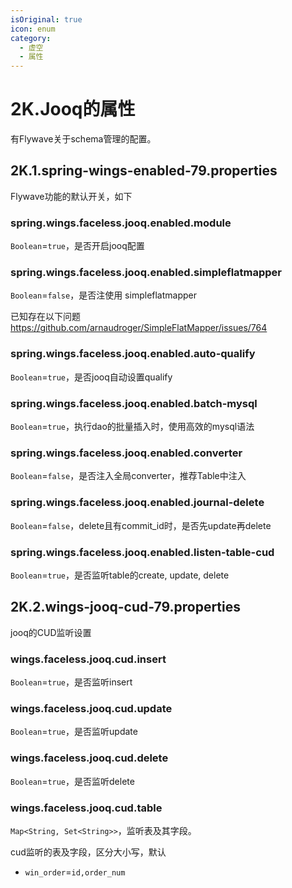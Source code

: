 ```yaml
---
isOriginal: true
icon: enum
category:
  - 虚空
  - 属性
---
```


# 2K.Jooq的属性

有Flywave关于schema管理的配置。

## 2K.1.spring-wings-enabled-79.properties

Flywave功能的默认开关，如下

### spring.wings.faceless.jooq.enabled.module

`Boolean`=`true`，是否开启jooq配置

### spring.wings.faceless.jooq.enabled.simpleflatmapper

`Boolean`=`false`，是否注使用 simpleflatmapper

已知存在以下问题 <https://github.com/arnaudroger/SimpleFlatMapper/issues/764>

### spring.wings.faceless.jooq.enabled.auto-qualify

`Boolean`=`true`，是否jooq自动设置qualify

### spring.wings.faceless.jooq.enabled.batch-mysql

`Boolean`=`true`，执行dao的批量插入时，使用高效的mysql语法

### spring.wings.faceless.jooq.enabled.converter

`Boolean`=`false`，是否注入全局converter，推荐Table中注入

### spring.wings.faceless.jooq.enabled.journal-delete

`Boolean`=`false`，delete且有commit_id时，是否先update再delete

### spring.wings.faceless.jooq.enabled.listen-table-cud

`Boolean`=`true`，是否监听table的create, update, delete

## 2K.2.wings-jooq-cud-79.properties

jooq的CUD监听设置

### wings.faceless.jooq.cud.insert

`Boolean`=`true`，是否监听insert

### wings.faceless.jooq.cud.update

`Boolean`=`true`，是否监听update

### wings.faceless.jooq.cud.delete

`Boolean`=`true`，是否监听delete

### wings.faceless.jooq.cud.table

`Map<String, Set<String>>`，监听表及其字段。

cud监听的表及字段，区分大小写，默认

* `win_order`=`id,order_num`
